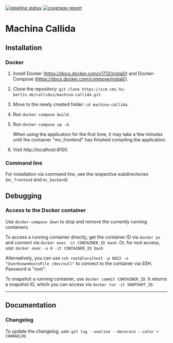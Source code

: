 [![pipeline status](https://scm.cms.hu-berlin.de/callidus/machina-callida/badges/master/pipeline.svg)](https://scm.cms.hu-berlin.de/callidus/machina-callida/-/commits/master)
[![coverage report](https://scm.cms.hu-berlin.de/callidus/machina-callida/badges/master/coverage.svg)](https://scm.cms.hu-berlin.de/callidus/machina-callida/-/commits/master)
# Machina Callida
## Installation 
### Docker
1. Install Docker (https://docs.docker.com/v17.12/install/) and Docker-Compose (https://docs.docker.com/compose/install/).
2. Clone the repository:
    `git clone https://scm.cms.hu-berlin.de/callidus/machina-callida.git`.
3. Move to the newly created folder:
    `cd machina-callida`.
4. Run `docker-compose build`.
5. Run `docker-compose up -d`.

   When using the application for the first time, it may take a few minutes until the container "mc_frontend" has finished compiling the application.
6. Visit http://localhost:8100.

### Command line 
For installation via command line, see the respective subdirectories (`mc_frontend` and `mc_backend`).

## Debugging
### Access to the Docker container
Use `docker-compose down` to stop and remove the currently running containers.

To access a running container directly, get the container ID via `docker ps` and connect via `docker exec -it CONTAINER_ID bash`. Or, for root access, use: `docker exec -u 0 -it CONTAINER_ID bash`

Alternatively, you can use `ssh root@localhost -p 8022 -o "UserKnownHostsFile /dev/null"` to connect to the container via SSH. Password is "root".

To snapshot a running container, use `docker commit CONTAINER_ID`. It returns a snapshot ID, which you can access via `docker run -it SNAPSHOT_ID`.

----------------------------------------------------------------

## Documentation
### Changelog
To update the changelog, use: `git log --oneline --decorate --color > CHANGELOG`

